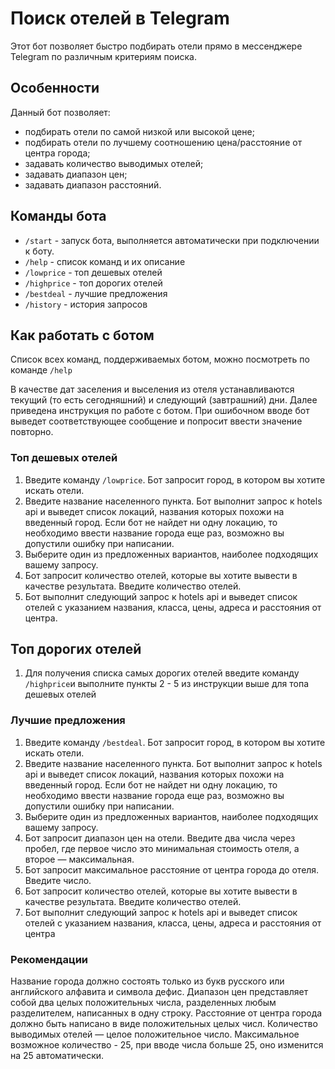 # Поиск отелей в Telegram

Этот бот позволяет быстро подбирать отели прямо в мессенджере Telegram по различным критериям поиска.

## Особенности
Данный бот позволяет:
* подбирать отели по самой низкой или высокой цене;
* подбирать отели по лучшему соотношению цена/расстояние от центра города;  
* задавать количество выводимых отелей;  
* задавать диапазон цен;
* задавать диапазон расстояний.


## Команды бота
* `/start` - запуск бота, выполняется автоматически при подключении к боту.
* `/help` - список команд и их описание
* `/lowprice` - топ дешевых отелей
* `/highprice` - топ дорогих отелей
* `/bestdeal` - лучшие предложения
* `/history` - история запросов


## Как работать с ботом 
Список всех команд, поддерживаемых ботом, можно посмотреть по команде `/help`

В качестве дат заселения и выселения из отеля устанавливаются текущий (то есть сегодняшний) и следующий (завтрашний) дни. 
Далее приведена инструкция по работе с ботом. При ошибочном вводе бот выведет соответствующее сообщение и попросит ввести значение повторно.

### Топ дешевых отелей

1. Введите команду `/lowprice`. Бот запросит город, в котором вы хотите искать отели.
2. Введите название населенного пункта. Бот выполнит запрос к hotels api и выведет список локаций, названия которых похожи на введенный город. 
   Если бот не найдет ни одну локацию, то необходимо ввести название города еще раз, возможно вы допустили ошибку при написании. 
3. Выберите один из предложенных вариантов, наиболее подходящих вашему запросу.
4. Бот запросит количество отелей, которые вы хотите вывести в качестве результата. Введите количество отелей. 
5. Бот выполнит следующий запрос к hotels api и выведет список отелей с указанием названия, класса, цены, адреса и расстояния от центра.

## Топ дорогих отелей

1. Для получения списка самых дорогих отелей введите команду `/highprice`и выполните пункты 2 - 5 из инструкции выше для топа дешевых отелей

### Лучшие предложения

1. Введите команду `/bestdeal`. Бот запросит город, в котором вы хотите искать отели.
2. Введите название населенного пункта. Бот выполнит запрос к hotels api и выведет список локаций, названия которых похожи на введенный город. 
   Если бот не найдет ни одну локацию, то необходимо ввести название города еще раз, возможно вы допустили ошибку при написании.
3. Выберите один из предложенных вариантов, наиболее подходящих вашему запросу.
4. Бот запросит диапазон цен на отели. Введите два числа через пробел, где первое число это минимальная стоимость отеля, а второе — максимальная. 
5. Бот запросит максимальное расстояние от центра города до отеля. Введите число.
6. Бот запросит количество отелей, которые вы хотите вывести в качестве результата. Введите количество отелей. 
7. Бот выполнит следующий запрос к hotels api и выведет список отелей с указанием названия, класса, цены, адреса и расстояния от центра

### Рекомендации 

Название города должно состоять только из букв русского или английского алфавита и символа дефис.
Диапазон цен представляет собой два целых положительных числа, разделенных любым разделителем, написанных в одну строку.
Расстояние от центра города должно быть написано в виде положительных целых числ.
Количество выводимых отелей — целое положительное число. Максимальное возможное количество - 25, при вводе числа больше 25, оно изменится на 25 автоматически. 

